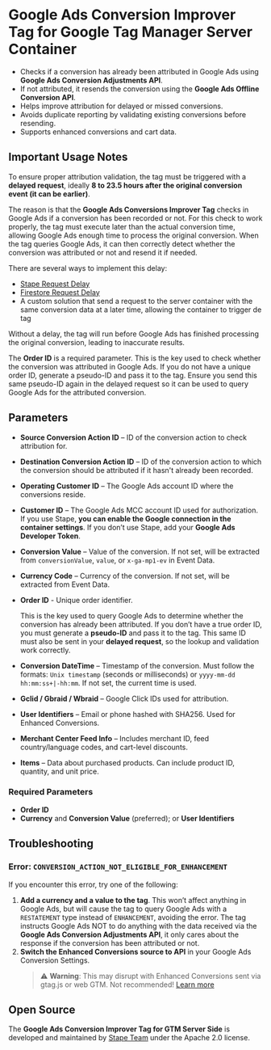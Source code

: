 # Google Ads Conversion Improver Tag for Google Tag Manager Server Container

- Checks if a conversion has already been attributed in Google Ads using **Google Ads Conversion Adjustments API**.
- If not attributed, it resends the conversion using the **Google Ads Offline Conversion API**.
- Helps improve attribution for delayed or missed conversions.
- Avoids duplicate reporting by validating existing conversions before resending.
- Supports enhanced conversions and cart data.

## Important Usage Notes

To ensure proper attribution validation, the tag must be triggered with a **delayed request**, ideally **8 to 23.5 hours after the original conversion event (it can be earlier)**.

The reason is that the **Google Ads Conversions Improver Tag** checks in Google Ads if a conversion has been recorded or not. For this check to work properly, the tag must execute later than the actual conversion time, allowing Google Ads enough time to process the original conversion. When the tag queries Google Ads, it can then correctly detect whether the conversion was attributed or not and resend it if needed.

There are several ways to implement this delay:

- [Stape Request Delay](https://stape.io/solutions/request-delay)
- [Firestore Request Delay](https://stape.io/solutions/firestore-request-delay-tag)
- A custom solution that send a request to the server container with the same conversion data at a later time, allowing the container to trigger de tag

Without a delay, the tag will run before Google Ads has finished processing the original conversion, leading to inaccurate results.

The **Order ID** is a required parameter. This is the key used to check whether the conversion was attributed in Google Ads. If you do not have a unique order ID, generate a pseudo-ID and pass it to the tag. Ensure you send this same pseudo-ID again in the delayed request so it can be used to query Google Ads for the attributed conversion.

## Parameters

- **Source Conversion Action ID** – ID of the conversion action to check attribution for.
- **Destination Conversion Action ID** – ID of the conversion action to which the conversion should be attributed if it hasn't already been recorded.
- **Operating Customer ID** – The Google Ads account ID where the conversions reside.
- **Customer ID** – The Google Ads MCC account ID used for authorization.
If you use Stape, **you can enable the Google connection in the container settings**. If you don’t use Stape, add your **Google Ads Developer Token**.
- **Conversion Value** – Value of the conversion. If not set, will be extracted from `conversionValue`, `value`, or `x-ga-mp1-ev` in Event Data.
- **Currency Code** – Currency of the conversion. If not set, will be extracted from Event Data.
- **Order ID** - Unique order identifier.

  This is the key used to query Google Ads to determine whether the conversion has already been attributed. If you don’t have a true order ID, you must generate a **pseudo-ID** and pass it to the tag.
  This same ID must also be sent in your **delayed request**, so the lookup and validation work correctly.
- **Conversion DateTime** – Timestamp of the conversion. Must follow the formats: `Unix timestamp` (seconds or milliseconds) or `yyyy-mm-dd hh:mm:ss+|-hh:mm`. If not set, the current time is used.
- **Gclid / Gbraid / Wbraid** – Google Click IDs used for attribution.
- **User Identifiers** – Email or phone hashed with SHA256. Used for Enhanced Conversions.
- **Merchant Center Feed Info** – Includes merchant ID, feed country/language codes, and cart-level discounts.
- **Items** – Data about purchased products. Can include product ID, quantity, and unit price.

### Required Parameters

- **Order ID**
- **Currency** and **Conversion Value** (preferred); or **User Identifiers**

## Troubleshooting

### Error: `CONVERSION_ACTION_NOT_ELIGIBLE_FOR_ENHANCEMENT`

If you encounter this error, try one of the following:

1. **Add a currency and a value to the tag**. This won’t affect anything in Google Ads, but will cause the tag to query Google Ads with a `RESTATEMENT` type instead of `ENHANCEMENT`, avoiding the error. The tag instructs Google Ads NOT to do anything with the data received via the **Google Ads Conversion Adjustments API**, it only cares about the response if the conversion has been attributed or not.
2. **Switch the Enhanced Conversions source to API** in your Google Ads Conversion Settings.
    > ⚠️ **Warning**: This may disrupt with Enhanced Conversions sent via gtag.js or web GTM. Not recommended!
      [Learn more](https://support.google.com/google-ads/answer/13261987#setup_enhanced_conversions)

## Open Source

The **Google Ads Conversion Improver Tag for GTM Server Side** is developed and maintained by [Stape Team](https://stape.io/) under the Apache 2.0 license.